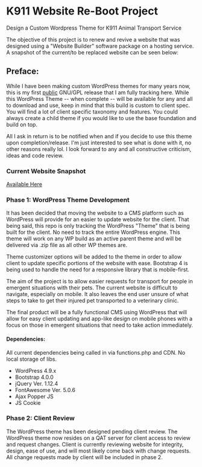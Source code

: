 <h1>K911 Website Re-Boot Project</h1>
<p>Design a Custom Wordpress Theme for K911 Animal Transport Service</p>
<p>The objective of this project is to renew and revive a website that was designed using a "Website Builder" software package on a hosting service. A snapshot of the current/to be replaced website can be seen below:</p>

<h2>Preface:</h2>
<p>While I have been making custom WordPress themes for many years now, this is my first <u>public</u> GNU/GPL release that I am fully tracking here. While this WordPress Theme -- when complete -- will be available for any and all to download and use, keep in mind that this build is custom to client spec. You will find a lot of client specific taxonomy and features. You could always create a child theme if you would like to use the base foundation and build on top.

All I ask in return is to be notified when and if you decide to use this theme upon completion/release. I'm just interested to see what is done with it, no other reasons really lol. I look forward to any and all constructive criticism, ideas and code review.</p>

<h3>Current Website Snapshot</h3>
<p><a href="https://web.archive.org/web/20170929060439/http://www.k911online.com/">Available Here</a></p>

<h3>Phase 1: WordPress Theme Development</h3>
<p>It has been decided that moving the website to a CMS platform such as WordPress will provide for an easier to update website for the client. That being said, this repo is only tracking the WordPress "Theme" that is being built for the client. No need to track the entire WordPress engine. This theme will work on any WP build as an active parent theme and will be delivered via .zip file as all other WP themes are.</p>

<p>Theme customizer options will be added to the theme in order to allow client to update specific portions of the website with ease. Bootstrap 4 is being used to handle the need for a responsive library that is mobile-first.</p>

<p>The aim of the project is to allow easier requests for transport for people in emergent situations with their pets. The current website is difficult to navigate, especially on mobile. It also leaves the end user unsure of what steps to take to get their injured pet transported to a veterinary clinic.</p>

<p>The final product will be a fully functional CMS using WordPress that will allow for easy client updating and app-like design on mobile phones with a focus on those in emergent situations that need to take action immediately.</p>

<h4>Dependencies:</h4>
<p>All current dependencies being called in via functions.php and CDN. No local storage of libs.</p>
<ul>
<li>WordPress 4.9.x</li>
<li>Bootstrap 4.0.0</li>
<li>jQuery Ver. 1.12.4</li>
<li>FontAwesome Ver. 5.0.6</li>
<li>Ajax Popper JS</li>
<li>JS Cookie</li>
</ul>

<h3>Phase 2: Client Review</h3>
<p>The WordPress theme has been designed pending client review. The WordPress theme now resides on a QAT server for client access to review and request changes. Client is currently reviewing website for integrity, design, ease of use, and will most likely come back with change requests. All change requests made by client will be included in phase 2.</p>
